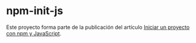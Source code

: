 # npm-init-js

Este proyecto forma parte de la publicación del artículo [Iniciar un proyecto con npm y JavaScript](https://pedroperez.dev/posts/2023/02/iniciar-un-proyecto-con-npm-y-javascript/).